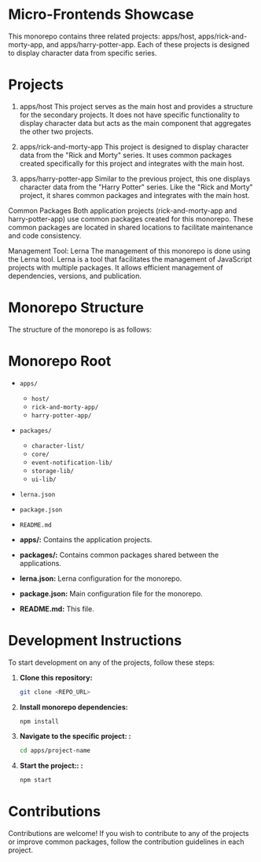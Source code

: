 # Micro-Frontends Showcase

This monorepo contains three related projects: apps/host, apps/rick-and-morty-app, and apps/harry-potter-app. Each of these projects is designed to display character data from specific series.

# Projects
1. apps/host
This project serves as the main host and provides a structure for the secondary projects. It does not have specific functionality to display character data but acts as the main component that aggregates the other two projects.

2. apps/rick-and-morty-app
This project is designed to display character data from the "Rick and Morty" series. It uses common packages created specifically for this project and integrates with the main host.

3. apps/harry-potter-app
Similar to the previous project, this one displays character data from the "Harry Potter" series. Like the "Rick and Morty" project, it shares common packages and integrates with the main host.

Common Packages
Both application projects (rick-and-morty-app and harry-potter-app) use common packages created for this monorepo. These common packages are located in shared locations to facilitate maintenance and code consistency.

Management Tool: Lerna
The management of this monorepo is done using the Lerna tool. Lerna is a tool that facilitates the management of JavaScript projects with multiple packages. It allows efficient management of dependencies, versions, and publication.

# Monorepo Structure
The structure of the monorepo is as follows:


# Monorepo Root

- `apps/`
  - `host/`
  - `rick-and-morty-app/`
  - `harry-potter-app/`

- `packages/`
  - `character-list/`
  - `core/`
  - `event-notification-lib/`
  - `storage-lib/`
  - `ui-lib/`

- `lerna.json`
- `package.json`
- `README.md`

- **apps/:** Contains the application projects.
- **packages/:** Contains common packages shared between the applications.
- **lerna.json:** Lerna configuration for the monorepo.
- **package.json:** Main configuration file for the monorepo.
- **README.md:** This file.

# Development Instructions

To start development on any of the projects, follow these steps:

1. **Clone this repository:**
   ```bash
   git clone <REPO_URL>

2. **Install monorepo dependencies:**
   ```bash
   npm install

3. **Navigate to the specific project:
:**
   ```bash
   cd apps/project-name

4. **Start the project::
:**
   ```bash
   npm start

# Contributions
Contributions are welcome! If you wish to contribute to any of the projects or improve common packages, follow the contribution guidelines in each project.
